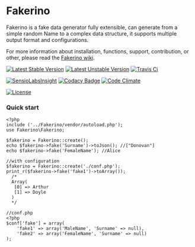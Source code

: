 # Fakerino
Fakerino is a fake data generator fully extensible,
can generate from a simple random Name to a complex data structure, 
it supports multiple output format and configurations.

For more information about installation, functions, support, contribution, or other,
please read the [Fakerino wiki].

[![Latest Stable Version](https://poser.pugx.org/fakerino/fakerino/v/stable.svg)](https://packagist.org/packages/fakerino/fakerino) [![Latest Unstable Version](https://poser.pugx.org/fakerino/fakerino/v/unstable.svg)](https://packagist.org/packages/fakerino/fakerino)  [![Travis Ci](https://travis-ci.org/niklongstone/Fakerino.svg?branch=master)](https://travis-ci.org/niklongstone/Fakerino)

[![SensioLabsInsight](https://insight.sensiolabs.com/projects/4e7de12a-8fc4-4626-a33d-3287a20f02f6/mini.png)](https://insight.sensiolabs.com/projects/4e7de12a-8fc4-4626-a33d-3287a20f02f6)
[![Codacy Badge](https://www.codacy.com/project/badge/ff6ba56b25fe4d6486a0c6f86e55d172)](https://www.codacy.com/public/niklongstone/Fakerino) [![Code Climate](https://codeclimate.com/github/niklongstone/Fakerino/badges/gpa.svg)](https://codeclimate.com/github/niklongstone/Fakerino)

[![License](https://poser.pugx.org/fakerino/fakerino/license.svg)](https://packagist.org/packages/fakerino/fakerino)
### Quick start
```
<?php
include ('../Fakerino/vendor/autoload.php');
use Fakerino\Fakerino;

$fakerino = Fakerino::create();
echo $fakerino->fake('Surname')->toJson(); //["Donovan"]
echo $fakerino->fake('FemaleName'); //Alice

//with configuration
$fakerino = Fakerino::create('./conf.php');
print_r($fakerino->fake('fake1')->toArray());
  /*
  Array(
   [0] => Arthur
   [1] => Doyle
  )
  */
```

```
//conf.php
<?php
$conf['fake'] = array(
    'fake1' => array('MaleName', 'Surname' => null),
    'fake2' => array('FemaleName', 'Surname' => null)
);
```


[Fakerino wiki]:https://github.com/niklongstone/Fakerino/wiki`
